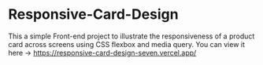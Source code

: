 # Responsive-Card-Design
This a simple Front-end project to illustrate the responsiveness of a product card across screens using CSS flexbox and media query.
You can view it here -> https://responsive-card-design-seven.vercel.app/
